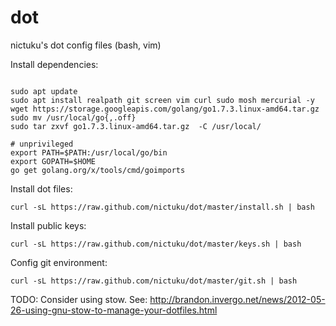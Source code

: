 dot
===

nictuku's dot config files (bash, vim)

Install dependencies:

```

sudo apt update
sudo apt install realpath git screen vim curl sudo mosh mercurial -y
wget https://storage.googleapis.com/golang/go1.7.3.linux-amd64.tar.gz
sudo mv /usr/local/go{,.off}
sudo tar zxvf go1.7.3.linux-amd64.tar.gz  -C /usr/local/
```

```
# unprivileged
export PATH=$PATH:/usr/local/go/bin
export GOPATH=$HOME
go get golang.org/x/tools/cmd/goimports
```

Install dot files:
```
curl -sL https://raw.github.com/nictuku/dot/master/install.sh | bash
```

Install public keys:

```
curl -sL https://raw.github.com/nictuku/dot/master/keys.sh | bash
```

Config git environment:

```
curl -sL https://raw.github.com/nictuku/dot/master/git.sh | bash
```

TODO: Consider using stow. See: http://brandon.invergo.net/news/2012-05-26-using-gnu-stow-to-manage-your-dotfiles.html

